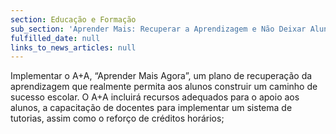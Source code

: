 ```yaml
---
section: Educação e Formação
sub_section: 'Aprender Mais: Recuperar a Aprendizagem e Não Deixar Alunos para Trás'
fulfilled_date: null
links_to_news_articles: null
---
```


Implementar o A+A, “Aprender Mais Agora”, um plano de recuperação da aprendizagem que realmente permita aos alunos construir um caminho de sucesso escolar. O A+A incluirá recursos adequados para o apoio aos alunos, a capacitação de docentes para implementar um sistema de tutorias, assim como o reforço de créditos horários;